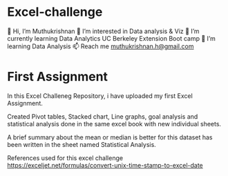 # Excel-challenge

👋 Hi, I’m Muthukrishnan
👀 I’m interested in Data analysis & Viz
🌱 I’m currently learning Data Analytics UC Berkeley Extension Boot camp
💞️ I’m learning Data Analysis
📫 Reach me muthukrishnan.h@gmail.com

# First Assignment

In this Excel Challeneg Repository, i have uploaded my first Excel Assignment. 

Created Pivot tables, Stacked chart, Line graphs, goal analysis and statistical analysis done in the same excel book with new individual sheets. 

A brief summary about the mean or median is better for this dataset has been written in the sheet named Statistical Analysis. 

References used for this excel challenge
https://exceljet.net/formulas/convert-unix-time-stamp-to-excel-date
